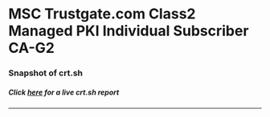 # MSC Trustgate.com Class2 Managed PKI Individual Subscriber CA-G2
### Snapshot of crt.sh
##### Click [here](https://crt.sh/?q=C69044697DCCBE360110A1D3A54C6B74FEE4DB58868E1CD5E67363EED9E6C4BB) for a live crt.sh report

---
